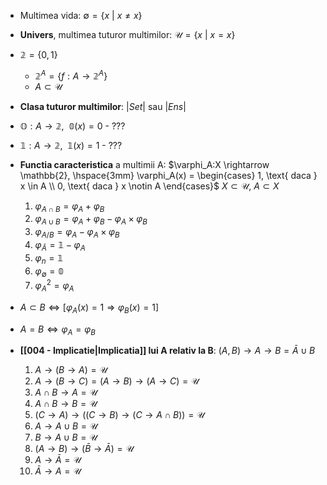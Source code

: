 - Multimea vida: $\emptyset = \{x \ | \ x \ne x\}$
- **Univers**, multimea tuturor multimilor: $\mathcal{U} = \{x \ | \ x = x\}$
- $\mathbb{2} = \{0, 1\}$
	- $\mathbb{2}^A = \{f:A \rightarrow \mathbb{2}^A\}$
	- $A \subset \mathcal{U}$
- **Clasa tuturor multimilor**: $|Set|$ sau $|Ens|$

- $\mathbb{O}:A \rightarrow \mathbb{2}, \ \ \mathbb{0}(x) = 0$ - ???
- $\mathbb{1}:A \rightarrow \mathbb{2}, \ \ \mathbb{1}(x) = 1$ - ???

 - **Functia caracteristica** a multimii A: $\varphi_A:X \rightarrow \mathbb{2}, \hspace{3mm} \varphi_A(x) = \begin{cases} 1, \text{ daca } x \in A \\ 0, \text{ daca } x \notin A \end{cases}$
  $X \subset \mathcal{U}, \ A \subset X$
	  1. $\varphi_{A \cap B} = \varphi_A + \varphi_B$
	  2. $\varphi_{A \cup B} = \varphi_A + \varphi_B - \varphi_A \times \varphi_B$
	  3. $\varphi_{A / B} = \varphi_A - \varphi_A \times \varphi_B$
	  4. $\varphi_{\bar A} = \mathbb{1} - \varphi_A$
	  5. $\varphi_n = \mathbb{1}$
	  6. $\varphi_{\emptyset} = \mathbb{0}$
	  7. $\varphi_A ^2 = \varphi_A$

- $A \subset B \iff [\varphi_A(x) = 1 \Rightarrow \varphi_B(x) = 1]$
- $A = B \iff \varphi_A = \varphi_B$

- **[[004 - Implicatie|Implicatia]] lui A relativ la B**: $(A,B) \rightarrow A \rightarrow B = \bar A \cup B$
	1. $A \rightarrow (B \rightarrow A) = \mathcal{U}$
	2. $A \rightarrow (B \rightarrow C) = (A \rightarrow B) \rightarrow (A \rightarrow C) = \mathcal{U}$
	3. $A \cap B \rightarrow A = \mathcal{U}$
	4. $A \cap B \rightarrow B = \mathcal{U}$
	5. $(C \rightarrow A) \rightarrow ((C \rightarrow B) \rightarrow (C \rightarrow A \cap B)) = \mathcal{U}$
	6. $A \rightarrow A \cup B = \mathcal{U}$
	7. $B \rightarrow A \cup B = \mathcal{U}$
	8. $(A \rightarrow B) \rightarrow (\bar B \rightarrow \bar A) = \mathcal{U}$
	9. $A \rightarrow \bar A = \mathcal{U}$
	10. $\bar A \rightarrow A = \mathcal{U}$